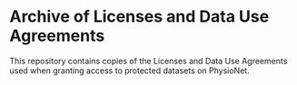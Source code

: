 # Archive of Licenses and Data Use Agreements

This repository contains copies of the Licenses and Data Use Agreements used when granting access to protected datasets on PhysioNet.
